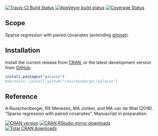 
<!-- Modify xxx.Rmd, not xxx.md! -->

[![Travis-CI Build
Status](https://travis-ci.org/rauschenberger/palasso.svg?branch=master)](https://travis-ci.org/rauschenberger/palasso)
[![AppVeyor build
status](https://ci.appveyor.com/api/projects/status/github/rauschenberger/palasso?branch=master&svg=true)](https://ci.appveyor.com/project/rauschenberger/palasso)
[![Coverage
Status](https://codecov.io/github/rauschenberger/palasso/coverage.svg?branch=master)](https://codecov.io/github/rauschenberger/palasso?branch=master)

## Scope

Sparse regression with paired covariates (extending
[glmnet](https://CRAN.R-project.org/package=glmnet)).

## Installation

Install the current release from
[CRAN](https://CRAN.R-project.org/package=palasso), or the latest
development version from
[GitHub](https://github.com/rauschenberger/palasso):

``` r
install.packages("palasso")
#devtools::install_github("rauschenberger/palasso")
```

## Reference

A Rauschenberger, RX Menezes, MA Jonker, and MA van de Wiel (2018).
“Sparse regression with paired covariates”. Manuscript in preparation.

[![CRAN
version](https://www.r-pkg.org/badges/version/palasso)](https://cran.r-project.org/package=palasso)
[![CRAN RStudio mirror
downloads](https://cranlogs.r-pkg.org/badges/palasso)](https://CRAN.R-project.org/package=palasso)
[![Total CRAN
downloads](https://cranlogs.r-pkg.org/badges/grand-total/palasso)](https://www.r-pkg.org/pkg/palasso)

<!--
[![Github](https://assets-cdn.github.com/images/modules/logos_page/GitHub-Logo.png){width=50px}](https://doi.org/10.18129/B9.bioc.globalSeq)
-->
